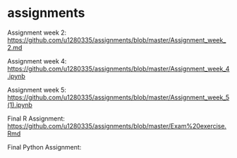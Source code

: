 # assignments

Assignment week 2:
https://github.com/u1280335/assignments/blob/master/Assignment_week_2.md

Assignment week 4:
https://github.com/u1280335/assignments/blob/master/Assignment_week_4.ipynb

Assignment week 5:
https://github.com/u1280335/assignments/blob/master/Assignment_week_5(1).ipynb

Final R Assignment: 
https://github.com/u1280335/assignments/blob/master/Exam%20exercise.Rmd

Final Python Assignment:
